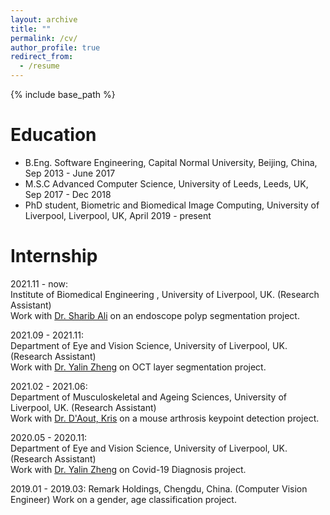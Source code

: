 ```yaml
---
layout: archive
title: ""
permalink: /cv/
author_profile: true
redirect_from:
  - /resume
---
```


{% include base_path %}

Education
======
* B.Eng. Software Engineering, Capital Normal University, Beijing, China, Sep 2013 - June 2017
* M.S.C Advanced Computer Science, University of Leeds, Leeds, UK, Sep 2017 - Dec 2018
* PhD student, Biometric and Biomedical Image Computing, University of Liverpool, Liverpool, UK, April 2019 - present


Internship
======
2021.11 - now:  
Institute of Biomedical Engineering , University of Liverpool, UK. (Research Assistant)   
Work with [Dr. Sharib Ali](https://eng.ox.ac.uk/people/sharib-ali/) on an endoscope polyp segmentation project.  

2021.09 - 2021.11:  
Department of Eye and Vision Science, University of Liverpool, UK. (Research Assistant)  
Work with [Dr. Yalin Zheng]() on OCT layer segmentation project.  

2021.02 - 2021.06:  
Department of Musculoskeletal and Ageing Sciences, University of Liverpool, UK. (Research Assistant)  
Work with [Dr. D'Aout, Kris]() on a mouse arthrosis keypoint detection project.  

2020.05 - 2020.11:  
Department of Eye and Vision Science, University of Liverpool, UK. (Research Assistant)  
Work with [Dr. Yalin Zheng]() on Covid-19 Diagnosis project.

2019.01 - 2019.03: 
Remark Holdings, Chengdu, China. (Computer Vision Engineer)
Work on a gender, age classification project.




  



